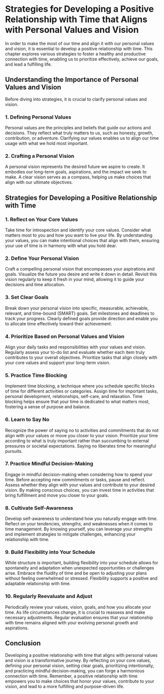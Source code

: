 Strategies for Developing a Positive Relationship with Time that Aligns with Personal Values and Vision
================================================================================================================

In order to make the most of our time and align it with our personal values and vision, it is essential to develop a positive relationship with time. This chapter explores various strategies to foster a healthy and productive connection with time, enabling us to prioritize effectively, achieve our goals, and lead a fulfilling life.

**Understanding the Importance of Personal Values and Vision**
--------------------------------------------------------------

Before diving into strategies, it is crucial to clarify personal values and vision.

### **1. Defining Personal Values**

Personal values are the principles and beliefs that guide our actions and decisions. They reflect what truly matters to us, such as honesty, growth, contribution, or adventure. Clarifying our values enables us to align our time usage with what we hold most important.

### **2. Crafting a Personal Vision**

A personal vision represents the desired future we aspire to create. It embodies our long-term goals, aspirations, and the impact we seek to make. A clear vision serves as a compass, helping us make choices that align with our ultimate objectives.

**Strategies for Developing a Positive Relationship with Time**
---------------------------------------------------------------

### **1. Reflect on Your Core Values**

Take time for introspection and identify your core values. Consider what matters most to you and how you want to live your life. By understanding your values, you can make intentional choices that align with them, ensuring your use of time is in harmony with what you hold dear.

### **2. Define Your Personal Vision**

Craft a compelling personal vision that encompasses your aspirations and goals. Visualize the future you desire and write it down in detail. Revisit this vision regularly to keep it fresh in your mind, allowing it to guide your decisions and time allocation.

### **3. Set Clear Goals**

Break down your personal vision into specific, measurable, achievable, relevant, and time-bound (SMART) goals. Set milestones and deadlines to track your progress. Clearly defined goals provide direction and enable you to allocate time effectively toward their achievement.

### **4. Prioritize Based on Personal Values and Vision**

Align your daily tasks and responsibilities with your values and vision. Regularly assess your to-do list and evaluate whether each item truly contributes to your overall objectives. Prioritize tasks that align closely with your core values and support your long-term vision.

### **5. Practice Time Blocking**

Implement time blocking, a technique where you schedule specific blocks of time for different activities or categories. Assign time for important tasks, personal development, relationships, self-care, and relaxation. Time blocking helps ensure that your time is dedicated to what matters most, fostering a sense of purpose and balance.

### **6. Learn to Say No**

Recognize the power of saying no to activities and commitments that do not align with your values or move you closer to your vision. Prioritize your time according to what is truly important rather than succumbing to external pressures or societal expectations. Saying no liberates time for meaningful pursuits.

### **7. Practice Mindful Decision-Making**

Engage in mindful decision-making when considering how to spend your time. Before accepting new commitments or tasks, pause and reflect. Assess whether they align with your values and contribute to your desired vision. By making conscious choices, you can invest time in activities that bring fulfillment and move you closer to your goals.

### **8. Cultivate Self-Awareness**

Develop self-awareness to understand how you naturally engage with time. Reflect on your tendencies, strengths, and weaknesses when it comes to time management. By knowing yourself, you can leverage your strengths and implement strategies to mitigate challenges, enhancing your relationship with time.

### **9. Build Flexibility into Your Schedule**

While structure is important, building flexibility into your schedule allows for spontaneity and adaptation when unexpected opportunities or challenges arise. Embrace the fluidity of time and be open to adjusting your plans without feeling overwhelmed or stressed. Flexibility supports a positive and adaptable relationship with time.

### **10. Regularly Reevaluate and Adjust**

Periodically review your values, vision, goals, and how you allocate your time. As life circumstances change, it is crucial to reassess and make necessary adjustments. Regular evaluation ensures that your relationship with time remains aligned with your evolving personal growth and aspirations.

**Conclusion**
--------------

Developing a positive relationship with time that aligns with personal values and vision is a transformative journey. By reflecting on your core values, defining your personal vision, setting clear goals, prioritizing intentionally, and practicing mindful decision-making, you can forge a harmonious connection with time. Remember, a positive relationship with time empowers you to make choices that honor your values, contribute to your vision, and lead to a more fulfilling and purpose-driven life.
